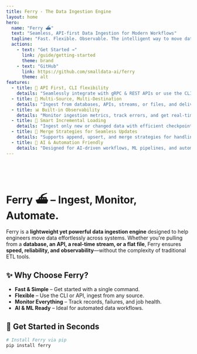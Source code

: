 ```yaml
---
title: Ferry - The Data Ingestion Engine
layout: home
hero:
  name: "Ferry ⛴️"
  text: "Seamless, API-first Data Ingestion for Modern Workflows"
  tagline: "Fast. Flexible. Observable. The intelligent way to move data."
  actions:
    - text: "Get Started →"
      link: /guide/getting-started
      theme: brand
    - text: "GitHub"
      link: https://github.com/smalldata-ai/ferry
      theme: alt
features:
  - title: 🚀 API First, CLI flexibility
    details: "Seamlessly integrate with gRPC & REST APIs or use the CLI for quick ingestion."
  - title: 🔄 Multi-Source, Multi-Destination
    details: "Ingest from databases, APIs, streams, or files, and deliver data where you need it."
  - title: 📊 Built-in Observability
    details: "Monitor ingestion metrics, track errors, and get real-time insights."
  - title: 🔄 Smart Incremental Loading
    details: "Ingest only new or changed data with efficient checkpointing to avoid redundant processing."
  - title: 🔀 Merge Strategies for Seamless Updates
    details: "Supports append, upsert, and merge strategies for handling real-time and batch data ingestion."  
  - title: 🤖 AI & Automation Friendly
    details: "Designed for AI-driven workflows, ML pipelines, and automated decisioning."
---
```

<br><br>

# Ferry ⛴️ – Ingest, Monitor, Automate.

Ferry is a **lightweight yet powerful data ingestion engine** designed to help engineers move data effortlessly across systems. Whether you're pulling from a **database, an API, a real-time stream, or a flat file**, Ferry ensures **speed, reliability, and observability**—without the complexity of traditional ETL tools.

## ✨ Why Choose Ferry?
- **Fast & Simple** – Get started with a single command.  
- **Flexible** – Use the CLI or API, ingest from any source.  
- **Monitor Everything** – Track records, failures, and job health.  
- **AI & ML Ready** – Ideal for automated data workflows.  

## 🏁 Get Started in Seconds
```sh
# Install Ferry via pip
pip install ferry

